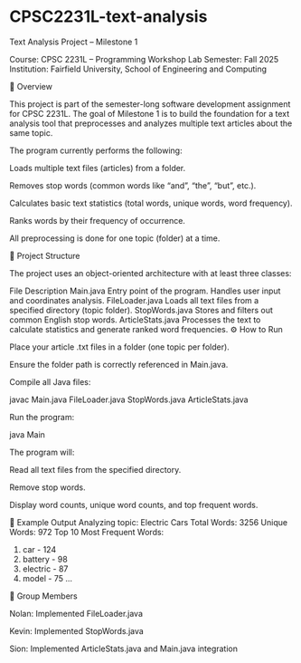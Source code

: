 # CPSC2231L-text-analysis
Text Analysis Project – Milestone 1

Course: CPSC 2231L – Programming Workshop Lab
Semester: Fall 2025
Institution: Fairfield University, School of Engineering and Computing

📘 Overview

This project is part of the semester-long software development assignment for CPSC 2231L.
The goal of Milestone 1 is to build the foundation for a text analysis tool that preprocesses and analyzes multiple text articles about the same topic.

The program currently performs the following:

Loads multiple text files (articles) from a folder.

Removes stop words (common words like “and”, “the”, “but”, etc.).

Calculates basic text statistics (total words, unique words, word frequency).

Ranks words by their frequency of occurrence.

All preprocessing is done for one topic (folder) at a time.

🧱 Project Structure

The project uses an object-oriented architecture with at least three classes:

File	Description
Main.java	Entry point of the program. Handles user input and coordinates analysis.
FileLoader.java	Loads all text files from a specified directory (topic folder).
StopWords.java	Stores and filters out common English stop words.
ArticleStats.java	Processes the text to calculate statistics and generate ranked word frequencies.
⚙️ How to Run

Place your article .txt files in a folder (one topic per folder).

Ensure the folder path is correctly referenced in Main.java.

Compile all Java files:

javac Main.java FileLoader.java StopWords.java ArticleStats.java


Run the program:

java Main


The program will:

Read all text files from the specified directory.

Remove stop words.

Display word counts, unique word counts, and top frequent words.

🧮 Example Output
Analyzing topic: Electric Cars
Total Words: 3256
Unique Words: 972
Top 10 Most Frequent Words:
1. car - 124
2. battery - 98
3. electric - 87
4. model - 75
...

👥 Group Members

Nolan: Implemented FileLoader.java

Kevin: Implemented StopWords.java

Sion: Implemented ArticleStats.java and Main.java integration
